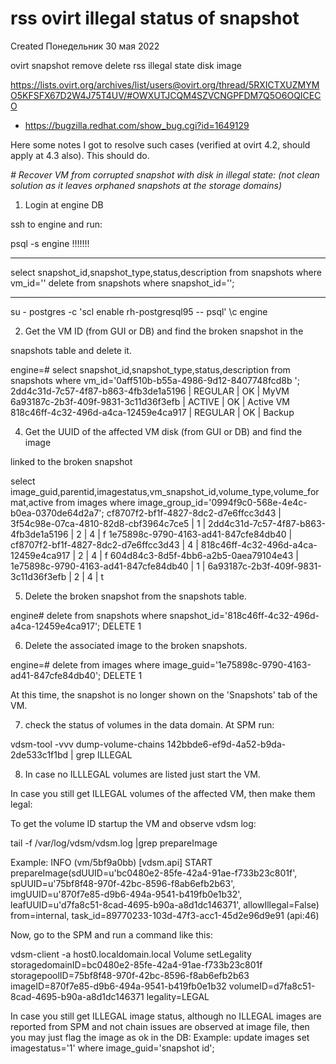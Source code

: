 # rss ovirt illegal status of snapshot
Created Понедельник 30 мая 2022

ovirt snapshot remove delete rss illegal state disk image

<https://lists.ovirt.org/archives/list/users@ovirt.org/thread/5RXICTXUZMYMO5KFSFX67D2W4J75T4UV/#OWXUTJCQM4SZVCNGPFDM7Q5O6OQICECO>

+ <https://bugzilla.redhat.com/show_bug.cgi?id=1649129>


Here some notes I got to resolve such cases (verified at ovirt 4.2, should
apply at 4.3 also). This should do.

*# Recover VM from corrupted snapshot with disk in illegal state: (not
clean solution as it leaves orphaned snapshots at the storage domains)*


1. Login at engine DB

ssh to engine and run:

psql -s engine !!!!!!!

_____
select snapshot_id,snapshot_type,status,description from snapshots where vm_id=''
delete from snapshots where snapshot_id='';
_______


su - postgres -c 'scl enable rh-postgresql95 -- psql'
\c engine


2. Get the VM ID (from GUI or DB) and  find the broken snapshot in the

snapshots table and delete it.

engine=# select snapshot_id,snapshot_type,status,description from snapshots
where vm_id='0aff510b-b55a-4986-9d12-8407748fcd8b
';
2dd4c31d-7c57-4f87-b863-4fb3de1a5196 | REGULAR       | OK     | MyVM
 6a93187c-2b3f-409f-9831-3c11d36f3efb | ACTIVE        | OK     | Active VM
 818c46ff-4c32-496d-a4ca-12459e4ca917 | REGULAR       | OK     | Backup


4. Get the UUID of the affected VM disk (from GUI or DB) and find the image

linked to the broken snapshot

select
image_guid,parentid,imagestatus,vm_snapshot_id,volume_type,volume_format,active
from images where image_group_id='0994f9c0-568e-4e4c-b0ea-0370de64d2a7';
 cf8707f2-bf1f-4827-8dc2-d7e6ffcc3d43 |
3f54c98e-07ca-4810-82d8-cbf3964c7ce5 |           1 |
2dd4c31d-7c57-4f87-b863-4fb3de1a5196 |           2 |             4 | f
 1e75898c-9790-4163-ad41-847cfe84db40 |
cf8707f2-bf1f-4827-8dc2-d7e6ffcc3d43 |           4 |
818c46ff-4c32-496d-a4ca-12459e4ca917 |           2 |             4 | f
 604d84c3-8d5f-4bb6-a2b5-0aea79104e43 |
1e75898c-9790-4163-ad41-847cfe84db40 |           1 |
6a93187c-2b3f-409f-9831-3c11d36f3efb |           2 |             4 | t


5. Delete the broken snapshot from the snapshots table.

engine# delete from snapshots where snapshot_id='818c46ff-4c32-496d-a4ca-12459e4ca917';
DELETE 1


6. Delete the associated image to the broken snapshots.

engine=# delete from images where
image_guid='1e75898c-9790-4163-ad41-847cfe84db40';
DELETE 1

At this time, the snapshot is no longer shown on the 'Snapshots' tab of the
VM.


7. check the status of volumes in the data domain. At SPM run:


vdsm-tool -vvv dump-volume-chains 142bbde6-ef9d-4a52-b9da-2de533c1f1bd | grep ILLEGAL


8. In case no ILLLEGAL volumes are listed just start the VM.

In case you still get ILLEGAL volumes of the affected VM, then make them
legal:

To get the volume ID startup the VM and observe vdsm log:

tail -f /var/log/vdsm/vdsm.log |grep prepareImage

Example:
INFO (vm/5bf9a0bb) [vdsm.api] START
prepareImage(sdUUID=u'bc0480e2-85fe-42a4-91ae-f733b23c801f',
spUUID=u'75bf8f48-970f-42bc-8596-f8ab6efb2b63',
imgUUID=u'870f7e85-d9b6-494a-9541-b419fb0e1b32',
leafUUID=u'd7fa8c51-8cad-4695-b90a-a8d1dc146371', allowIllegal=False)
from=internal, task_id=89770233-103d-47f3-acc1-45d2e96d9e91 (api:46)

Now, go to the SPM and run a command like this:

vdsm-client -a host0.localdomain.local Volume setLegality
storagedomainID=bc0480e2-85fe-42a4-91ae-f733b23c801f
storagepoolID=75bf8f48-970f-42bc-8596-f8ab6efb2b63
imageID=870f7e85-d9b6-494a-9541-b419fb0e1b32
volumeID=d7fa8c51-8cad-4695-b90a-a8d1dc146371 legality=LEGAL

In case you still get ILLEGAL image status, although no ILLEGAL images are
reported from SPM and not chain issues are observed at image file, then you
may just flag the image as ok in the DB:
Example: update images set imagestatus='1' where image_guid='snapshot
id';

